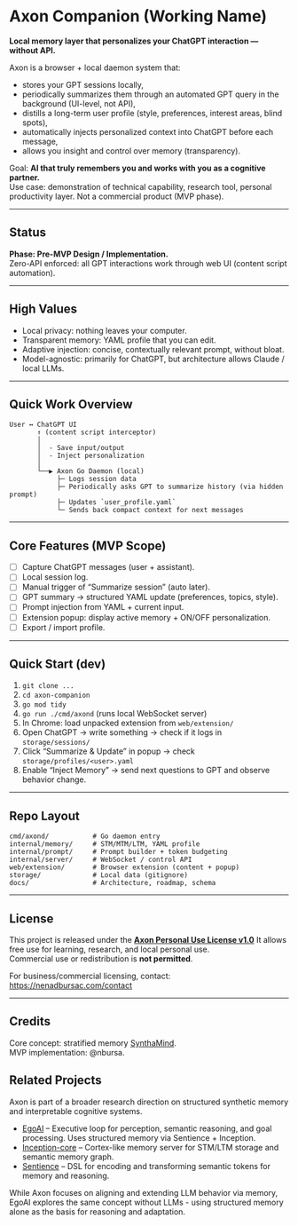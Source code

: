 # Axon Companion (Working Name)

**Local memory layer that personalizes your ChatGPT interaction — without API.**

Axon is a browser + local daemon system that:

- stores your GPT sessions locally,
- periodically summarizes them through an automated GPT query in the background (UI-level, not API),
- distills a long-term user profile (style, preferences, interest areas, blind spots),
- automatically injects personalized context into ChatGPT before each message,
- allows you insight and control over memory (transparency).

Goal: **AI that truly remembers you and works with you as a cognitive partner.**  
Use case: demonstration of technical capability, research tool, personal productivity layer. Not a commercial product (MVP phase).

---

## Status

**Phase: Pre-MVP Design / Implementation.**  
Zero-API enforced: all GPT interactions work through web UI (content script automation).

---

## High Values

- Local privacy: nothing leaves your computer.
- Transparent memory: YAML profile that you can edit.
- Adaptive injection: concise, contextually relevant prompt, without bloat.
- Model-agnostic: primarily for ChatGPT, but architecture allows Claude / local LLMs.

---

## Quick Work Overview

```text
User ↔ ChatGPT UI
       ↑ (content script interceptor)
       │
       │  - Save input/output
       │  - Inject personalization
       │
       └──▶ Axon Go Daemon (local)
            ├─ Logs session data
            ├─ Periodically asks GPT to summarize history (via hidden prompt)
            ├─ Updates `user_profile.yaml`
            └─ Sends back compact context for next messages
```

---

## Core Features (MVP Scope)

- [ ] Capture ChatGPT messages (user + assistant).
- [ ] Local session log.
- [ ] Manual trigger of “Summarize session” (auto later).
- [ ] GPT summary → structured YAML update (preferences, topics, style).
- [ ] Prompt injection from YAML + current input.
- [ ] Extension popup: display active memory + ON/OFF personalization.
- [ ] Export / import profile.

---

## Quick Start (dev)

1. `git clone ...`
2. `cd axon-companion`
3. `go mod tidy`
4. `go run ./cmd/axond` (runs local WebSocket server)
5. In Chrome: load unpacked extension from `web/extension/`
6. Open ChatGPT → write something → check if it logs in `storage/sessions/`
7. Click “Summarize & Update” in popup → check `storage/profiles/<user>.yaml`
8. Enable “Inject Memory” → send next questions to GPT and observe behavior change.

---

## Repo Layout

```text
cmd/axond/           # Go daemon entry
internal/memory/     # STM/MTM/LTM, YAML profile
internal/prompt/     # Prompt builder + token budgeting
internal/server/     # WebSocket / control API
web/extension/       # Browser extension (content + popup)
storage/             # Local data (gitignore)
docs/                # Architecture, roadmap, schema
```

---

## License

This project is released under the [**Axon Personal Use License v1.0**](LICENCE)
It allows free use for learning, research, and local personal use.  
Commercial use or redistribution is **not permitted**.

For business/commercial licensing, contact: <https://nenadbursac.com/contact>

---

## Credits

Core concept: stratified memory [SynthaMind](https://github.com/nbursa/synthamind).  
MVP implementation: @nbursa.

## Related Projects

Axon is part of a broader research direction on structured synthetic memory and interpretable cognitive systems.

- [EgoAI](https://github.com/nbursa/EgoAI) – Executive loop for perception, semantic reasoning, and goal processing. Uses structured memory via Sentience + Inception.
- [Inception-core](https://github.com/nbursa/inception-core) – Cortex-like memory server for STM/LTM storage and semantic memory graph.
- [Sentience](https://github.com/nbursa/sentience) – DSL for encoding and transforming semantic tokens for memory and reasoning.

While Axon focuses on aligning and extending LLM behavior via memory, EgoAI explores the same concept without LLMs - using structured memory alone as the basis for reasoning and adaptation.
